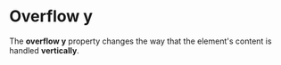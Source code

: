 # Overflow y

The **overflow y** property changes the way that the element's content is handled **vertically**.